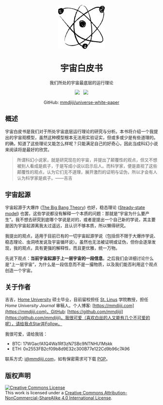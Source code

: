 <div align="center">

<img src="docs/assets/favicon.png" />

<h1>宇宙白皮书</h1>

我们所处的宇宙最底层的运行理论

<a href="https://mmdjiji.github.io/universe-white-paper/"><img src="https://shields.io/badge/Read-Now-blue?style=for-the-badge&color=blue" /></a> &nbsp; 
<a href="http://creativecommons.org/licenses/by-nc-sa/4.0/"><img src="https://shields.io/badge/License-BY--NC--SA--4.0-white?style=for-the-badge&color=green"></a>

GitHub: <a href="https://github.com/mmdjiji/universe-white-paper">mmdjiji/universe-white-paper</a>

</div>

## 概述

宇宙白皮书是我们对于所处宇宙底层运行理论的研究与分析。本书将介绍一个我提出的宇宙观模型，虽然这种模型根本无法用实验证实，但或多或少是有些道理的。的确，知道了这些理论又能怎么样呢？只能满足自己的好奇心，因此当成科幻小说来阅读将是最好的欣赏。

> 所谓科幻小说家，就是研究现在的宇宙，并提出了颠覆性的观点，但又不想被别人看成是疯子，于是写成小说以启示后人。而科学家，便是直视了这些颠覆性的观点，认为它们无不道理，展开激烈的证明与证伪，所以才会有人认为科学家是疯子。——吉吉

## 宇宙起源

宇宙起源于大爆炸 ([The Big Bang Theory](https://en.wikipedia.org/wiki/The_Big_Bang_Theory)) 也好，稳态理论 ([Steady-state model](https://en.wikipedia.org/wiki/Steady-state_model)) 也罢，这些学说都没有解释一个本质的问题：那就是“宇宙为什么要产生”。我不想去研究到底哪个学说是对的，或者是提出一个自己新的学说，其主要是因为宇宙起源离我太过遥远，且认识不够本质，所以懒得研究。

我提出的观点，适用于目前已有的一切宇宙起源学说（包括但不限于大爆炸学说、稳态理论、虫洞喷发说及宇宙循环说）。虽然也无法被证明或证伪，但你会逐渐发现，我的观点，具有更强的解释性，而且更优雅，统一万物。

先说下观点：**当前宇宙起源于上一层宇宙的一段信息**。之后我们会详细讨论什么是“上一层宇宙”，为什么是一段信息而不是一撮物质，以及我们能否利用这个观点创造一个宇宙。

## 关于作者

吉吉，[Home University](https://hmu.ac.cn) 硕士毕业，目前留校担任 [St. Linus](https://github.com/orgs/HMUniversity/teams/st-linus-college) 学院教授，担任 *Home University Journal* 审稿人。个人博客: [https://mmdjiji.com](https://mmdjiji.com)，GitHub: [https://github.com/mmdjiji](https://github.com/mmdjiji)。我很可爱（喜欢白丝的人又能有几个不可爱的呢），请给我点Star并Follow。

我很可爱，请给我钱：

* BTC: 17WGacfA1Q4Wa1Rf3zN7SBc9NTNHU1Mskk
* ETH: 0x2553FB2cf09b8d9E32c300B77e122Cd9b96c7A96

联系方式: i@mmdjiji.com，如有保密需求可下载 [PGP](https://jiji.pro/pgp.asc)。


## 版权声明
<a rel="license" href="http://creativecommons.org/licenses/by-nc-sa/4.0/"><img alt="Creative Commons License" style="border-width:0" src="https://i.creativecommons.org/l/by-nc-sa/4.0/88x31.png" /></a><br />This work is licensed under a <a rel="license" href="http://creativecommons.org/licenses/by-nc-sa/4.0/">Creative Commons Attribution-NonCommercial-ShareAlike 4.0 International License</a>.